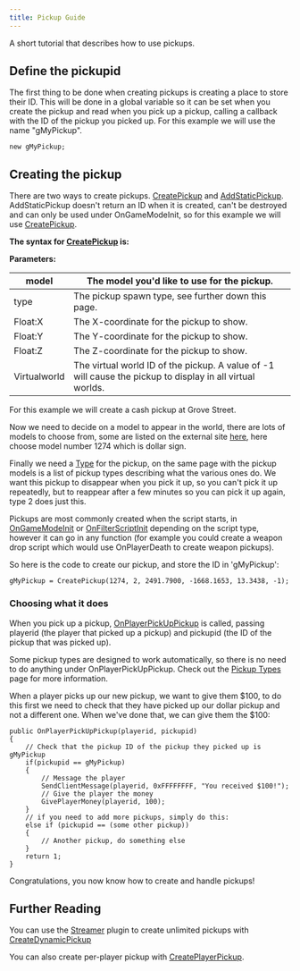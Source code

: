 ```yaml
---
title: Pickup Guide
---
```


A short tutorial that describes how to use pickups.

## Define the pickupid

The first thing to be done when creating pickups is creating a place to store their ID. This will be done in a global variable so it can be set when you create the pickup and read when you pick up a pickup, calling a callback with the ID of the pickup you picked up. For this example we will use the name "gMyPickup".

```pawn
new gMyPickup;
```

## Creating the pickup

There are two ways to create pickups. [CreatePickup](../scripting/functions/CreatePickup) and [AddStaticPickup](../scripting/functions/AddStaticPickup). AddStaticPickup doesn't return an ID when it is created, can't be destroyed and can only be used under OnGameModeInit, so for this example we will use [CreatePickup](../scripting/functions/CreatePickup).

**The syntax for [CreatePickup](../scripting/functions/CreatePickup) is:**

**Parameters:**

| model        | The model you'd like to use for the pickup.                                                               |
| ------------ | --------------------------------------------------------------------------------------------------------- |
| type         | The pickup spawn type, see further down this page.                                                        |
| Float:X      | The X-coordinate for the pickup to show.                                                                  |
| Float:Y      | The Y-coordinate for the pickup to show.                                                                  |
| Float:Z      | The Z-coordinate for the pickup to show.                                                                  |
| Virtualworld | The virtual world ID of the pickup. A value of -1 will cause the pickup to display in all virtual worlds. |

For this example we will create a cash pickup at Grove Street.

Now we need to decide on a model to appear in the world, there are lots of models to choose from, some are listed on the external site [here](https://dev.prineside.com/en/gtasa_samp_model_id), here choose model number 1274 which is dollar sign.

Finally we need a [Type](../scripting/resources/pickuptypes) for the pickup, on the same page with the pickup models is a list of pickup types describing what the various ones do. We want this pickup to disappear when you pick it up, so you can't pick it up repeatedly, but to reappear after a few minutes so you can pick it up again, type 2 does just this.

Pickups are most commonly created when the script starts, in [OnGameModeInit](../scripting/callbacks/OnGameModeInit) or [OnFilterScriptInit](../scripting/callbacks/OnFilterScriptInit) depending on the script type, however it can go in any function (for example you could create a weapon drop script which would use OnPlayerDeath to create weapon pickups).

So here is the code to create our pickup, and store the ID in 'gMyPickup':

```pawn
gMyPickup = CreatePickup(1274, 2, 2491.7900, -1668.1653, 13.3438, -1);
```

### Choosing what it does

When you pick up a pickup, [OnPlayerPickUpPickup](../scripting/callbacks/OnPlayerPickUpPickup) is called, passing playerid (the player that picked up a pickup) and pickupid (the ID of the pickup that was picked up).

Some pickup types are designed to work automatically, so there is no need to do anything under OnPlayerPickUpPickup. Check out the [Pickup Types](../scripting/resources/pickuptypes) page for more information.

When a player picks up our new pickup, we want to give them $100, to do this first we need to check that they have picked up our dollar pickup and not a different one. When we've done that, we can give them the $100:

```pawn
public OnPlayerPickUpPickup(playerid, pickupid)
{
    // Check that the pickup ID of the pickup they picked up is gMyPickup
    if(pickupid == gMyPickup)
    {
        // Message the player
        SendClientMessage(playerid, 0xFFFFFFFF, "You received $100!");
        // Give the player the money
        GivePlayerMoney(playerid, 100);
    }
    // if you need to add more pickups, simply do this:
    else if (pickupid == (some other pickup))
    {
        // Another pickup, do something else
    }
    return 1;
}
```

Congratulations, you now know how to create and handle pickups!

## Further Reading

You can use the [Streamer](https://github.com/samp-incognito/samp-streamer-plugin) plugin to create unlimited pickups with [CreateDynamicPickup](<https://github.com/samp-incognito/samp-streamer-plugin/wiki/Natives-(Pickups)>)

You can also create per-player pickup with [CreatePlayerPickup](../scripting/functions/CreatePlayerPickup).
